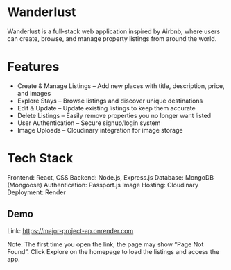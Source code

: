# Wanderlust
Wanderlust is a full-stack web application inspired by Airbnb, where users can create, browse, and manage property listings from around the world.

# Features
- Create & Manage Listings – Add new places with title, description, price, and images
- Explore Stays – Browse listings and discover unique destinations
- Edit & Update – Update existing listings to keep them accurate
- Delete Listings – Easily remove properties you no longer want listed
- User Authentication – Secure signup/login system
- Image Uploads – Cloudinary integration for image storage

# Tech Stack
Frontend: React, CSS
Backend: Node.js, Express.js
Database: MongoDB (Mongoose)
Authentication: Passport.js
Image Hosting: Cloudinary
Deployment: Render

## Demo 
Link: https://major-project-ap.onrender.com

Note: The first time you open the link, the page may show “Page Not Found”.
Click Explore on the homepage to load the listings and access the app.

